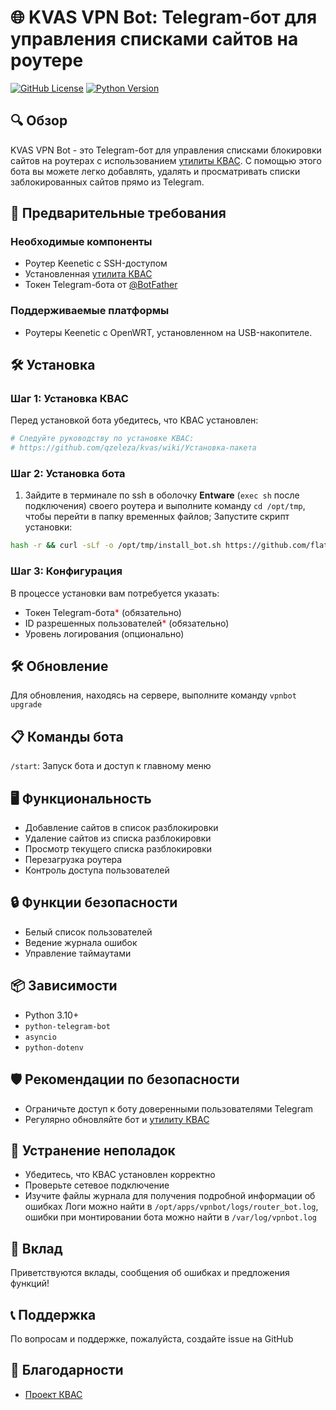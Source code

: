 # 🌐 KVAS VPN Bot: Telegram-бот для управления списками сайтов на роутере

[![GitHub License](https://img.shields.io/github/license/flathead/kvas_bot?color=blue)](https://github.com/flathead/kvas_bot/blob/main/LICENSE)
[![Python Version](https://img.shields.io/badge/python-3.10+-blue.svg)](https://www.python.org/downloads/)

## 🔍 Обзор

KVAS VPN Bot - это Telegram-бот для управления списками блокировки сайтов на роутерах с использованием [утилиты КВАС](https://github.com/qzeleza/kvas). С помощью этого бота вы можете легко добавлять, удалять и просматривать списки заблокированных сайтов прямо из Telegram.

## 🚨 Предварительные требования

### Необходимые компоненты
- Роутер Keenetic с SSH-доступом
- Установленная [утилита КВАС](https://github.com/qzeleza/kvas)
- Токен Telegram-бота от [@BotFather](https://t.me/botfather)

### Поддерживаемые платформы
- Роутеры Keenetic c OpenWRT, установленном на USB-накопителе.

## 🛠 Установка

### Шаг 1: Установка КВАС
Перед установкой бота убедитесь, что КВАС установлен:
```bash
# Следуйте руководству по установке КВАС:
# https://github.com/qzeleza/kvas/wiki/Установка-пакета
```

### Шаг 2: Установка бота
1. Зайдите в терминале по ssh в оболочку **Entware** (`exec sh` после подключения) своего роутера и выполните команду `cd /opt/tmp`, чтобы перейти в папку временных файлов;
Запустите скрипт установки:
```bash
hash -r && curl -sLf -o /opt/tmp/install_bot.sh https://github.com/flathead/kvas_bot/raw/main/scripts/install_bot.sh && sh /opt/tmp/install_bot.sh
```

### Шаг 3: Конфигурация
В процессе установки вам потребуется указать:

- Токен Telegram-бота<span style="color:red">*</span> (обязательно)
- ID разрешенных пользователей<span style="color:red">*</span> (обязательно)
- Уровень логирования (опционально)

## 🛠 Обновление

Для обновления, находясь на сервере, выполните команду `vpnbot upgrade`

## 📋 Команды бота

`/start`: Запуск бота и доступ к главному меню

## 🖥 Функциональность

- Добавление сайтов в список разблокировки
- Удаление сайтов из списка разблокировки
- Просмотр текущего списка разблокировки
- Перезагрузка роутера
- Контроль доступа пользователей

## 🔒 Функции безопасности

- Белый список пользователей
- Ведение журнала ошибок
- Управление таймаутами

## 📦 Зависимости

- Python 3.10+
- `python-telegram-bot`
- `asyncio`
- `python-dotenv`

## 🛡️ Рекомендации по безопасности

- Ограничьте доступ к боту доверенными пользователями Telegram
- Регулярно обновляйте бот и [утилиту КВАС](https://github.com/qzeleza/kvas)

## 🔧 Устранение неполадок

- Убедитесь, что КВАС установлен корректно
- Проверьте сетевое подключение
- Изучите файлы журнала для получения подробной информации об ошибках
  Логи можно найти в `/opt/apps/vpnbot/logs/router_bot.log`, ошибки при монтировании бота можно найти в `/var/log/vpnbot.log`

## 🤝 Вклад

Приветствуются вклады, сообщения об ошибках и предложения функций!

## 📞 Поддержка

По вопросам и поддержке, пожалуйста, создайте issue на GitHub

## 🙏 Благодарности

- [Проект КВАС](https://github.com/qzeleza/kvas)